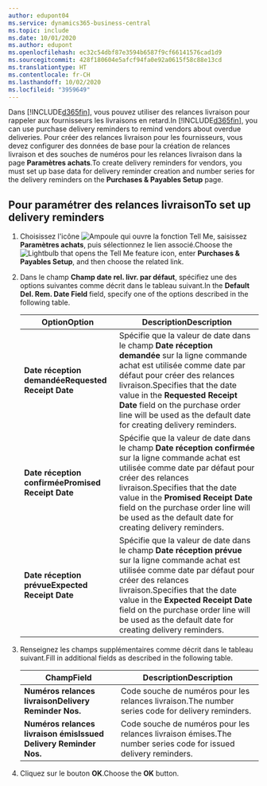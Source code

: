 ```yaml
---
author: edupont04
ms.service: dynamics365-business-central
ms.topic: include
ms.date: 10/01/2020
ms.author: edupont
ms.openlocfilehash: ec32c54dbf87e3594b6587f9cf66141576cad1d9
ms.sourcegitcommit: 428f180604e5afcf94fa0e92a0615f58c88e13cd
ms.translationtype: HT
ms.contentlocale: fr-CH
ms.lasthandoff: 10/02/2020
ms.locfileid: "3959649"
---
```

<span data-ttu-id="44695-101">Dans [!INCLUDE[d365fin](../../../includes/d365fin_md.md)], vous pouvez utiliser des relances livraison pour rappeler aux fournisseurs les livraisons en retard.</span><span class="sxs-lookup"><span data-stu-id="44695-101">In [!INCLUDE[d365fin](../../../includes/d365fin_md.md)], you can use purchase delivery reminders to remind vendors about overdue deliveries.</span></span> <span data-ttu-id="44695-102">Pour créer des relances livraison pour les fournisseurs, vous devez configurer des données de base pour la création de relances livraison et des souches de numéros pour les relances livraison dans la page **Paramètres achats**.</span><span class="sxs-lookup"><span data-stu-id="44695-102">To create delivery reminders for vendors, you must set up base data for delivery reminder creation and number series for the delivery reminders on the **Purchases & Payables Setup** page.</span></span>  

## <a name="to-set-up-delivery-reminders"></a><span data-ttu-id="44695-103">Pour paramétrer des relances livraison</span><span class="sxs-lookup"><span data-stu-id="44695-103">To set up delivery reminders</span></span>  

1. <span data-ttu-id="44695-104">Choisissez l'icône ![Ampoule qui ouvre la fonction Tell Me](../../../media/ui-search/search_small.png "Dites-moi ce que vous voulez faire"), saisissez **Paramètres achats**, puis sélectionnez le lien associé.</span><span class="sxs-lookup"><span data-stu-id="44695-104">Choose the ![Lightbulb that opens the Tell Me feature](../../../media/ui-search/search_small.png "Tell me what you want to do") icon, enter **Purchases & Payables Setup**, and then choose the related link.</span></span>  
2. <span data-ttu-id="44695-105">Dans le champ **Champ date rel. livr. par défaut**, spécifiez une des options suivantes comme décrit dans le tableau suivant.</span><span class="sxs-lookup"><span data-stu-id="44695-105">In the **Default Del. Rem. Date Field** field, specify one of the options described in the following table.</span></span>  

    |<span data-ttu-id="44695-106">Option</span><span class="sxs-lookup"><span data-stu-id="44695-106">Option</span></span>|<span data-ttu-id="44695-107">Description</span><span class="sxs-lookup"><span data-stu-id="44695-107">Description</span></span>|  
    |----------------------------------|---------------------------------------|  
    |<span data-ttu-id="44695-108">**Date réception demandée**</span><span class="sxs-lookup"><span data-stu-id="44695-108">**Requested Receipt Date**</span></span>|<span data-ttu-id="44695-109">Spécifie que la valeur de date dans le champ **Date réception demandée** sur la ligne commande achat est utilisée comme date par défaut pour créer des relances livraison.</span><span class="sxs-lookup"><span data-stu-id="44695-109">Specifies that the date value in the **Requested Receipt Date** field on the purchase order line will be used as the default date for creating delivery reminders.</span></span>|  
    |<span data-ttu-id="44695-110">**Date réception confirmée**</span><span class="sxs-lookup"><span data-stu-id="44695-110">**Promised Receipt Date**</span></span>|<span data-ttu-id="44695-111">Spécifie que la valeur de date dans le champ **Date réception confirmée** sur la ligne commande achat est utilisée comme date par défaut pour créer des relances livraison.</span><span class="sxs-lookup"><span data-stu-id="44695-111">Specifies that the date value in the **Promised Receipt Date** field on the purchase order line will be used as the default date for creating delivery reminders.</span></span>|  
    |<span data-ttu-id="44695-112">**Date réception prévue**</span><span class="sxs-lookup"><span data-stu-id="44695-112">**Expected Receipt Date**</span></span>|<span data-ttu-id="44695-113">Spécifie que la valeur de date dans le champ **Date réception prévue** sur la ligne commande achat est utilisée comme date par défaut pour créer des relances livraison.</span><span class="sxs-lookup"><span data-stu-id="44695-113">Specifies that the date value in the **Expected Receipt Date** field on the purchase order line will be used as the default date for creating delivery reminders.</span></span>|  

3. <span data-ttu-id="44695-114">Renseignez les champs supplémentaires comme décrit dans le tableau suivant.</span><span class="sxs-lookup"><span data-stu-id="44695-114">Fill in additional fields as described in the following table.</span></span>  

    |<span data-ttu-id="44695-115">Champ</span><span class="sxs-lookup"><span data-stu-id="44695-115">Field</span></span>|<span data-ttu-id="44695-116">Description</span><span class="sxs-lookup"><span data-stu-id="44695-116">Description</span></span>|  
    |---------------------------------|---------------------------------------|  
    |<span data-ttu-id="44695-117">**Numéros relances livraison**</span><span class="sxs-lookup"><span data-stu-id="44695-117">**Delivery Reminder Nos.**</span></span>|<span data-ttu-id="44695-118">Code souche de numéros pour les relances livraison.</span><span class="sxs-lookup"><span data-stu-id="44695-118">The number series code for delivery reminders.</span></span>|  
    |<span data-ttu-id="44695-119">**Numéros relances livraison émis**</span><span class="sxs-lookup"><span data-stu-id="44695-119">**Issued Delivery Reminder Nos.**</span></span>|<span data-ttu-id="44695-120">Code souche de numéros pour les relances livraison émises.</span><span class="sxs-lookup"><span data-stu-id="44695-120">The number series code for issued delivery reminders.</span></span>|  

4. <span data-ttu-id="44695-121">Cliquez sur le bouton **OK**.</span><span class="sxs-lookup"><span data-stu-id="44695-121">Choose the **OK** button.</span></span>  
